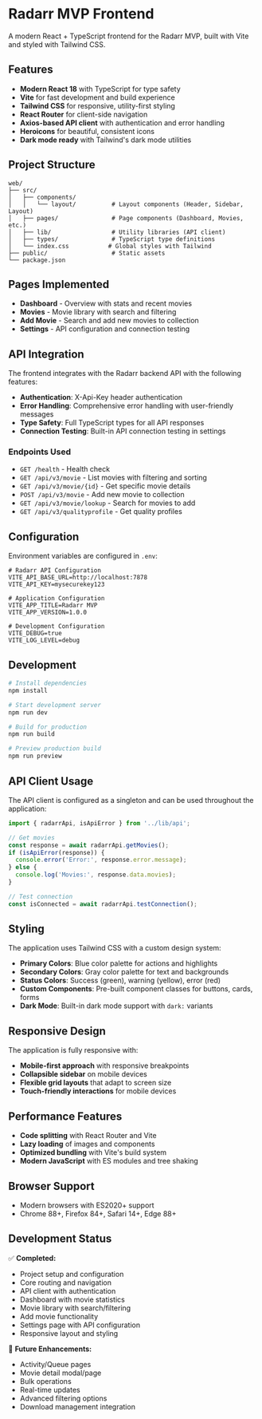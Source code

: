 # Radarr MVP Frontend

A modern React + TypeScript frontend for the Radarr MVP, built with Vite and styled with Tailwind CSS.

## Features

- **Modern React 18** with TypeScript for type safety
- **Vite** for fast development and build experience
- **Tailwind CSS** for responsive, utility-first styling
- **React Router** for client-side navigation
- **Axios-based API client** with authentication and error handling
- **Heroicons** for beautiful, consistent icons
- **Dark mode ready** with Tailwind's dark mode utilities

## Project Structure

```
web/
├── src/
│   ├── components/
│   │   └── layout/          # Layout components (Header, Sidebar, Layout)
│   ├── pages/               # Page components (Dashboard, Movies, etc.)
│   ├── lib/                 # Utility libraries (API client)
│   ├── types/               # TypeScript type definitions
│   └── index.css           # Global styles with Tailwind
├── public/                  # Static assets
└── package.json
```

## Pages Implemented

- **Dashboard** - Overview with stats and recent movies
- **Movies** - Movie library with search and filtering
- **Add Movie** - Search and add new movies to collection
- **Settings** - API configuration and connection testing

## API Integration

The frontend integrates with the Radarr backend API with the following features:

- **Authentication**: X-Api-Key header authentication
- **Error Handling**: Comprehensive error handling with user-friendly messages
- **Type Safety**: Full TypeScript types for all API responses
- **Connection Testing**: Built-in API connection testing in settings

### Endpoints Used

- `GET /health` - Health check
- `GET /api/v3/movie` - List movies with filtering and sorting
- `GET /api/v3/movie/{id}` - Get specific movie details
- `POST /api/v3/movie` - Add new movie to collection
- `GET /api/v3/movie/lookup` - Search for movies to add
- `GET /api/v3/qualityprofile` - Get quality profiles

## Configuration

Environment variables are configured in `.env`:

```env
# Radarr API Configuration
VITE_API_BASE_URL=http://localhost:7878
VITE_API_KEY=mysecurekey123

# Application Configuration
VITE_APP_TITLE=Radarr MVP
VITE_APP_VERSION=1.0.0

# Development Configuration
VITE_DEBUG=true
VITE_LOG_LEVEL=debug
```

## Development

```bash
# Install dependencies
npm install

# Start development server
npm run dev

# Build for production
npm run build

# Preview production build
npm run preview
```

## API Client Usage

The API client is configured as a singleton and can be used throughout the application:

```typescript
import { radarrApi, isApiError } from '../lib/api';

// Get movies
const response = await radarrApi.getMovies();
if (isApiError(response)) {
  console.error('Error:', response.error.message);
} else {
  console.log('Movies:', response.data.movies);
}

// Test connection
const isConnected = await radarrApi.testConnection();
```

## Styling

The application uses Tailwind CSS with a custom design system:

- **Primary Colors**: Blue color palette for actions and highlights
- **Secondary Colors**: Gray color palette for text and backgrounds
- **Status Colors**: Success (green), warning (yellow), error (red)
- **Custom Components**: Pre-built component classes for buttons, cards, forms
- **Dark Mode**: Built-in dark mode support with `dark:` variants

## Responsive Design

The application is fully responsive with:

- **Mobile-first approach** with responsive breakpoints
- **Collapsible sidebar** on mobile devices
- **Flexible grid layouts** that adapt to screen size
- **Touch-friendly interactions** for mobile devices

## Performance Features

- **Code splitting** with React Router and Vite
- **Lazy loading** of images and components
- **Optimized bundling** with Vite's build system
- **Modern JavaScript** with ES modules and tree shaking

## Browser Support

- Modern browsers with ES2020+ support
- Chrome 88+, Firefox 84+, Safari 14+, Edge 88+

## Development Status

✅ **Completed:**
- Project setup and configuration
- Core routing and navigation
- API client with authentication
- Dashboard with movie statistics
- Movie library with search/filtering
- Add movie functionality
- Settings page with API configuration
- Responsive layout and styling

🚧 **Future Enhancements:**
- Activity/Queue pages
- Movie detail modal/page
- Bulk operations
- Real-time updates
- Advanced filtering options
- Download management integration
